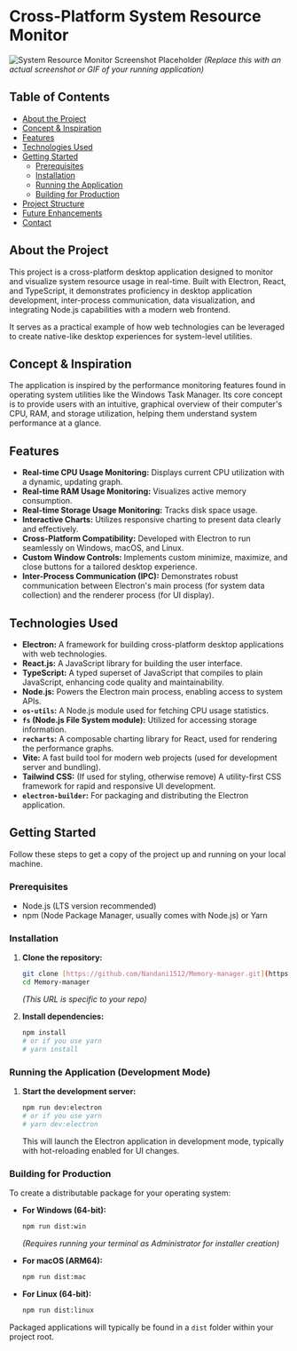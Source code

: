 # Cross-Platform System Resource Monitor

![System Resource Monitor Screenshot Placeholder](src/ui/assets/memory-manager_SS.png)
*(Replace this with an actual screenshot or GIF of your running application)*

## Table of Contents

* [About the Project](#about-the-project)
* [Concept & Inspiration](#concept--inspiration)
* [Features](#features)
* [Technologies Used](#technologies-used)
* [Getting Started](#getting-started)
    * [Prerequisites](#prerequisites)
    * [Installation](#installation)
    * [Running the Application](#running-the-application)
    * [Building for Production](#building-for-production)
* [Project Structure](#project-structure)
* [Future Enhancements](#future-enhancements)
* [Contact](#contact)

## About the Project

This project is a cross-platform desktop application designed to monitor and visualize system resource usage in real-time. Built with Electron, React, and TypeScript, it demonstrates proficiency in desktop application development, inter-process communication, data visualization, and integrating Node.js capabilities with a modern web frontend.

It serves as a practical example of how web technologies can be leveraged to create native-like desktop experiences for system-level utilities.

## Concept & Inspiration

The application is inspired by the performance monitoring features found in operating system utilities like the Windows Task Manager. Its core concept is to provide users with an intuitive, graphical overview of their computer's CPU, RAM, and storage utilization, helping them understand system performance at a glance.

## Features

* **Real-time CPU Usage Monitoring:** Displays current CPU utilization with a dynamic, updating graph.
* **Real-time RAM Usage Monitoring:** Visualizes active memory consumption.
* **Real-time Storage Usage Monitoring:** Tracks disk space usage.
* **Interactive Charts:** Utilizes responsive charting to present data clearly and effectively.
* **Cross-Platform Compatibility:** Developed with Electron to run seamlessly on Windows, macOS, and Linux.
* **Custom Window Controls:** Implements custom minimize, maximize, and close buttons for a tailored desktop experience.
* **Inter-Process Communication (IPC):** Demonstrates robust communication between Electron's main process (for system data collection) and the renderer process (for UI display).

## Technologies Used

* **Electron:** A framework for building cross-platform desktop applications with web technologies.
* **React.js:** A JavaScript library for building the user interface.
* **TypeScript:** A typed superset of JavaScript that compiles to plain JavaScript, enhancing code quality and maintainability.
* **Node.js:** Powers the Electron main process, enabling access to system APIs.
* **`os-utils`:** A Node.js module used for fetching CPU usage statistics.
* **`fs` (Node.js File System module):** Utilized for accessing storage information.
* **`recharts`:** A composable charting library for React, used for rendering the performance graphs.
* **Vite:** A fast build tool for modern web projects (used for development server and bundling).
* **Tailwind CSS:** (If used for styling, otherwise remove) A utility-first CSS framework for rapid and responsive UI development.
* **`electron-builder`:** For packaging and distributing the Electron application.

## Getting Started

Follow these steps to get a copy of the project up and running on your local machine.

### Prerequisites

* Node.js (LTS version recommended)
* npm (Node Package Manager, usually comes with Node.js) or Yarn

### Installation

1.  **Clone the repository:**
    ```bash
    git clone [https://github.com/Nandani1512/Memory-manager.git](https://github.com/Nandani1512/Memory-manager.git)
    cd Memory-manager
    ```
    *(This URL is specific to your repo)*

2.  **Install dependencies:**
    ```bash
    npm install
    # or if you use yarn
    # yarn install
    ```

### Running the Application (Development Mode)

1.  **Start the development server:**
    ```bash
    npm run dev:electron
    # or if you use yarn
    # yarn dev:electron
    ```
    This will launch the Electron application in development mode, typically with hot-reloading enabled for UI changes.

### Building for Production

To create a distributable package for your operating system:

* **For Windows (64-bit):**
    ```bash
    npm run dist:win
    ```
    *(Requires running your terminal as Administrator for installer creation)*

* **For macOS (ARM64):**
    ```bash
    npm run dist:mac
    ```

* **For Linux (64-bit):**
    ```bash
    npm run dist:linux
    ```

Packaged applications will typically be found in a `dist` folder within your project root.

